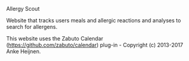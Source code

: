 Allergy Scout

Website that tracks users meals and allergic reactions and analyses to search for allergens.

This website uses the Zabuto Calendar (https://github.com/zabuto/calendar) plug-in - Copyright (c) 2013-2017 Anke Heijnen. 
